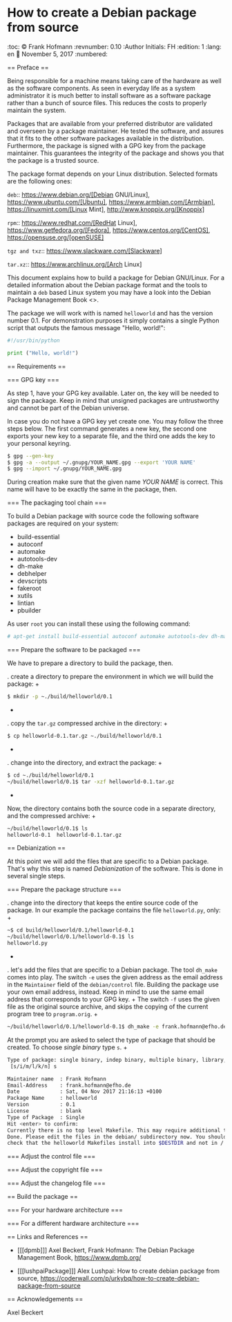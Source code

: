 How to create a Debian package from source
==========================================
:toc:
:copyright: Frank Hofmann
:revnumber: 0.10
:Author Initials: FH
:edition: 1
:lang: en
:date: November 5, 2017
:numbered:

== Preface ==

Being responsible for a machine means taking care of the hardware as
well as the software components. As seen in everyday life as a system
administrator it is much better to install software as a software
package rather than a bunch of source files. This reduces the costs to
properly maintain the system.

Packages that are available from your preferred distributor are
validated and overseen by a package maintainer. He tested the software,
and assures that it fits to the other software packages available in the
distribution. Furthermore, the package is signed with a GPG key from the
package maintainer. This guarantees the integrity of the package and
shows you that the package is a trusted source.

The package format depends on your Linux distribution. Selected formats
are the following ones:

`deb`:: https://www.debian.org/[Debian GNU/Linux],
https://www.ubuntu.com/[Ubuntu], https://www.armbian.com/[Armbian], https://linuxmint.com/[Linux Mint], http://www.knoppix.org/[Knoppix]

`rpm`:: https://www.redhat.com/[RedHat Linux],
https://www.getfedora.org/[Fedora], https://www.centos.org/[CentOS],
https://opensuse.org/[openSUSE]

`tgz and txz`:: https://www.slackware.com/[Slackware]

`tar.xz`:: https://www.archlinux.org/[Arch Linux]

This document explains how to build a package for Debian GNU/Linux. For
a detailed information about the Debian package format and the tools to
maintain a `deb` based Linux system you may have a look into the Debian
Package Management Book <<dpmb>>.

The package we will work with is named `helloworld` and has the version
number 0.1. For demonstration purposes it simply contains a single
Python script that outputs the famous message "Hello, world!":

```python
#!/usr/bin/python

print ("Hello, world!")
```

== Requirements ==

=== GPG key ===

As step 1, have your GPG key available. Later on, the key will be needed
to sign the package. Keep in mind that unsigned packages are
untrustworthy and cannot be part of the Debian universe.

In case you do not have a GPG key yet create one. You may follow the
three steps below. The first command generates a new key, the second one
exports your new key to a separate file, and the third one adds the key
to your personal keyring.

```sh
$ gpg --gen-key
$ gpg -a --output ~/.gnupg/YOUR_NAME.gpg --export 'YOUR NAME'
$ gpg --import ~/.gnupg/YOUR_NAME.gpg
```

During creation make sure that the given name _YOUR NAME_ is correct.
This name will have to be exactly the same in the package, then.

=== The packaging tool chain ===

To build a Debian package with source code the following software
packages are required on your system:

* build-essential
* autoconf 
* automake
* autotools-dev 
* dh-make 
* debhelper 
* devscripts 
* fakeroot
* xutils
* lintian 
* pbuilder

As user `root` you can install these using the following command:

```sh
# apt-get install build-essential autoconf automake autotools-dev dh-make debhelper devscripts fakeroot xutils lintian pbuilder
```

=== Prepare the software to be packaged ===

We have to prepare a directory to build the package, then.

. create a directory to prepare the environment in which we will build
the package:
+
```sh
$ mkdir -p ~./build/helloworld/0.1
```
+
. copy the `tar.gz` compressed archive in the directory:
+
```sh
$ cp helloworld-0.1.tar.gz ~./build/helloworld/0.1
```
+
. change into the directory, and extract the package:
+
```sh
$ cd ~./build/helloworld/0.1
~/build/helloworld/0.1$ tar -xzf helloworld-0.1.tar.gz
```
+
Now, the directory contains both the source code in a separate
directory, and the compressed archive:
+
```sh
~/build/helloworld/0.1$ ls
helloworld-0.1  helloworld-0.1.tar.gz
```

== Debianization ==

At this point we will add the files that are specific to a Debian
package. That's why this step is named _Debianization_ of the software.
This is done in several single steps.

=== Prepare the package structure ===

. change into the directory that keeps the entire source code of the
package. In our example the package contains the file `helloworld.py`,
only:
+
```sh
~$ cd build/helloworld/0.1/helloworld-0.1
~/build/helloworld/0.1/helloworld-0.1$ ls
helloworld.py
```
+
. let's add the files that are specific to a Debian package. The tool
`dh_make` comes into play. The switch `-e` uses the given address as the
email address in the `Maintainer` field of the `debian/control` file.
Building the package use your own email address, instead. Keep in mind
to use the same email address that corresponds to your GPG key.
+
The switch `-f` uses the given file as the original source archive, and
skips the copying of the current program tree to `program.orig`.
+
```sh
~/build/helloworld/0.1/helloworld-0.1$ dh_make -e frank.hofmann@efho.de -f ../helloworld-0.1.tar.gz
```
At the prompt you are asked to select the type of package that should be
created. To choose _single binary_ type `s`.
+
```sh
Type of package: single binary, indep binary, multiple binary, library, kernel module, kernel patch?
 [s/i/m/l/k/n] s

Maintainer name  : Frank Hofmann
Email-Address    : frank.hofmann@efho.de 
Date             : Sat, 04 Nov 2017 21:16:13 +0100
Package Name     : helloworld
Version          : 0.1
License          : blank
Type of Package  : Single
Hit <enter> to confirm: 
Currently there is no top level Makefile. This may require additional tuning.
Done. Please edit the files in the debian/ subdirectory now. You should also
check that the helloworld Makefiles install into $DESTDIR and not in / .
```

=== Adjust the control file ===

=== Adjust the copyright file ===

=== Adjust the changelog file ===

== Build the package ==

=== For your hardware architecture ===

=== For a different hardware architecture ===

== Links and References ==

- [[[dpmb]]] Axel Beckert, Frank Hofmann: The Debian Package Management
  Book, https://www.dpmb.org/

- [[[lushpaiPackage]]] Alex Lushpai: How to create debian package from source, https://coderwall.com/p/urkybq/how-to-create-debian-package-from-source

== Acknowledgements ==

Axel Beckert
